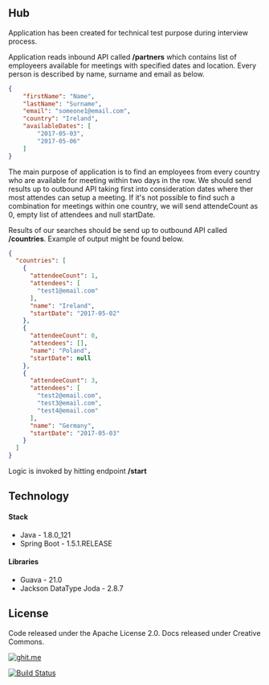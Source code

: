## Hub

Application has been created for technical test purpose during interview process.

Application reads inbound API called **/partners** which contains list of employeers available for meetings with specified dates and location. Every person is described by name, surname and email as below.

```json
{
	"firstName": "Name",
	"lastName": "Surname",
	"email": "someone1@email.com",
	"country": "Ireland",
	"availableDates": [
		"2017-05-03",
		"2017-05-06"
	]
}
```
The main purpose of application is to find an employees from every country who are available for meeting within two days in the row. We should send results up to outbound API taking first into consideration dates where ther most attendes can setup a meeting. If it's not possible to find such a combination for meetings within one country, we will send attendeCount as 0, empty list of attendees and null startDate.

Results of our searches should be send up to outbound API called **/countries**. Example of output might be found below.

```json
{
  "countries": [
    {
      "attendeeCount": 1,
      "attendees": [
        "test1@email.com"
      ],
      "name": "Ireland",
      "startDate": "2017-05-02"
    },
    {
      "attendeeCount": 0,
      "attendees": [],
      "name": "Poland",
      "startDate": null
    },
    {
      "attendeeCount": 3,
      "attendees": [
        "test2@email.com",
        "test3@email.com",
        "test4@email.com"
      ],
      "name": "Germany",
      "startDate": "2017-05-03"
    }
  ]
}

```

Logic is invoked by hitting endpoint **/start**

## Technology

#### Stack

- Java - 1.8.0_121
- Spring Boot - 1.5.1.RELEASE

#### Libraries

- Guava - 21.0
- Jackson DataType Joda - 2.8.7

## License
Code released under the  Apache License 2.0. Docs released under Creative Commons.

[![ghit.me](https://ghit.me/badge.svg?repo=GarciaPL/Hub)](https://ghit.me/repo/GarciaPL/Hub)

[![Build Status](https://travis-ci.org/GarciaPL/Hub.svg?branch=master)](https://travis-ci.org/GarciaPL/Hub)